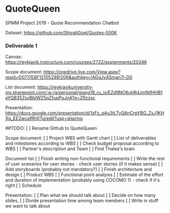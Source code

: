 # QuoteQueen
SPMM Project 2019 - Quote Recommendation Chatbot


Dataset:
https://github.com/ShivaliGoel/Quotes-500K

### Deliverable 1
Canvas: https://reykjavik.instructure.com/courses/2722/assignments/20246

Scope document:
https://onedrive.live.com/View.aspx?resid=D0717E8F12105298!206&authkey=!AGgJv4Sman7l-D0

List document: 
https://reykjavikuniversity-my.sharepoint.com/:w:/g/personal/giang19_ru_is/EZd9NO6uhRdJmfkfHHB1eYQB35ZjujBbIWZ5qZfupPpJnA?e=ZRzzsc

Presentation:
https://docs.google.com/presentation/d/1zFz_qAu3tLTyQ6nCrpYBG_ZsJ1KHXq_EE2wcafRh0Tg/edit?usp=sharing


##TODO:
[ ] Rename Github to QuoteQueen

Scope document:
[ ] Project WBS with Gantt chart
[ ] List of deliverables and milestones according to WBS
[ ] Check budget proposal according to WBS
[ ] Partner's description and Team
[ ] Find Thalea's brain

Document list
[ ] Finish writing non-functional requirements
[ ] Write the rest of user scenarios for user stories - check user stories (if it makes sense)
[ ] Add storyboards (probably not mandatory?)
[ ] Finish architecture and design
[ ] Product WBS
[ ] Functional point analysis
[ ] Estimate of the effort and duration of implementation (probably using COCOMO 1) - check if it's right
[ ] Schedule

Presentation:
[ ] Plan what we should talk about
[ ] Decide on how many slides, 
[ ] Divide presentation time among team members
[ ] Write in stuff we want to talk about
